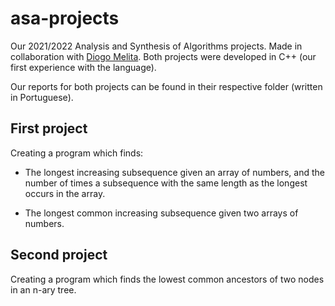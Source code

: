# asa-projects

Our 2021/2022 Analysis and Synthesis of Algorithms projects. Made in collaboration with [Diogo Melita](https://github.com/D-Melita). Both projects were developed in C++ (our first experience with the language).

Our reports for both projects can be found in their respective folder (written in Portuguese).

## First project

Creating a program which finds:

- The longest increasing subsequence given an array of numbers, and the number of times a subsequence with the same length as the longest occurs in the array.

- The longest common increasing subsequence given two arrays of numbers.

## Second project

Creating a program which finds the lowest common ancestors of two nodes in an n-ary tree.
